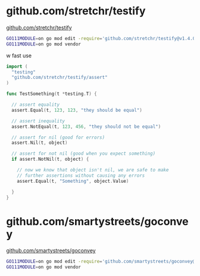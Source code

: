 # github.com/stretchr/testify

[github.com/stretchr/testify](https://github.com/stretchr/testify)

```bash
GO111MODULE=on go mod edit -require='github.com/stretchr/testify@v1.4.0'
GO111MODULE=on go mod vendor
```
w
fast use

```go
import (
  "testing"
  "github.com/stretchr/testify/assert"
)

func TestSomething(t *testing.T) {

  // assert equality
  assert.Equal(t, 123, 123, "they should be equal")

  // assert inequality
  assert.NotEqual(t, 123, 456, "they should not be equal")

  // assert for nil (good for errors)
  assert.Nil(t, object)

  // assert for not nil (good when you expect something)
  if assert.NotNil(t, object) {

    // now we know that object isn't nil, we are safe to make
    // further assertions without causing any errors
    assert.Equal(t, "Something", object.Value)

  }
}
```

# github.com/smartystreets/goconvey

[github.com/smartystreets/goconvey](https://github.com/smartystreets/goconvey)

```bash
GO111MODULE=on go mod edit -require='github.com/smartystreets/goconvey@v1.6.3'
GO111MODULE=on go mod vendor
```